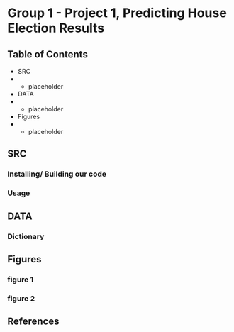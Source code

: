 # Group 1 - Project 1, Predicting House Election Results 
## Table of Contents
- SRC
- - placeholder
- DATA
- - placeholder
- Figures
- - placeholder

## SRC
### Installing/ Building our code
### Usage

## DATA
### Dictionary

## Figures
### figure 1
### figure 2

## References
